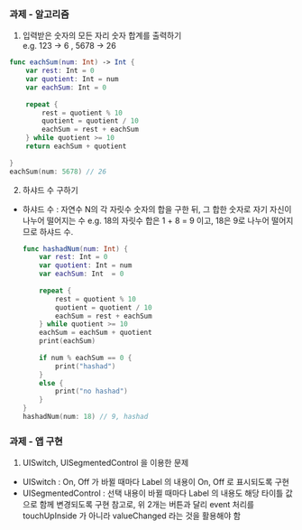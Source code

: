 ### 과제 - 알고리즘

1. 입력받은 숫자의 모든 자리 숫자 합계를 출력하기      
  e.g.  123 -> 6 ,  5678 -> 26

  ```swift
  func eachSum(num: Int) -> Int {
      var rest: Int = 0
      var quotient: Int = num
      var eachSum: Int = 0
      
      repeat {
          rest = quotient % 10
          quotient = quotient / 10
          eachSum = rest + eachSum
      } while quotient >= 10
      return eachSum + quotient
      
  }
  eachSum(num: 5678) // 26
  ```

  

2. 하샤드 수 구하기 

* 하샤드 수 : 자연수 N의 각 자릿수 숫자의 합을 구한 뒤, 그 합한 숫자로 자기 자신이 나누어 떨어지는 수
  e.g. 18의 자릿수 합은 1 + 8 = 9 이고, 18은 9로 나누어 떨어지므로 하샤드 수.
  
  ```swift
  func hashadNum(num: Int) {
      var rest: Int = 0
      var quotient: Int = num
      var eachSum: Int  = 0
      
      repeat {
          rest = quotient % 10
          quotient = quotient / 10
          eachSum = rest + eachSum
      } while quotient >= 10
      eachSum = eachSum + quotient
      print(eachSum)
      
      if num % eachSum == 0 {
          print("hashad")
      }
      else {
          print("no hashad")
      }
  }
  hashadNum(num: 18) // 9, hashad
  ```
  
  



### 과제 - 앱 구현

1. UISwitch, UISegmentedControl 을 이용한 문제
- UISwitch : On, Off 가 바뀔 때마다 Label 의 내용이 On, Off 로 표시되도록 구현
- UISegmentedControl : 선택 내용이 바뀔 때마다 Label 의 내용도 해당 타이틀 값으로 함께 변경되도록 구현
참고로, 위 2개는 버튼과 달리 event 처리를 touchUpInside 가 아니라 valueChanged 라는 것을 활용해야 함